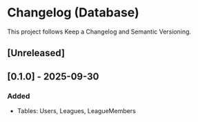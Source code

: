 # Changelog (Database)
This project follows Keep a Changelog and Semantic Versioning.

## [Unreleased]

## [0.1.0] - 2025-09-30
### Added
- Tables: Users, Leagues, LeagueMembers